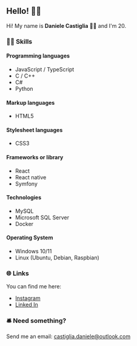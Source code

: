## Hello! 👋🏻

Hi! My name is **Daniele Castiglia** 🧑🏻‍ and I'm 20.

### 💪🏻 Skills 

#### Programming languages

- JavaScript / TypeScript
- C / C++
- C#
- Python

#### Markup languages

- HTML5

#### Stylesheet languages

- CSS3

#### Frameworks or library

- React
- React native
- Symfony

#### Technologies

- MySQL
- Microsoft SQL Server
- Docker

#### Operating System

- Windows 10/11
- Linux (Ubuntu, Debian, Raspbian)

### 🌐 Links

You can find me here:

- [Instagram](https://www.instagram.com/deno.js/)
- [Linked In](https://www.linkedin.com/in/daniele-castiglia-867870205/)

### 🛎 Need something?

Send me an email: castiglia.daniele@outlook.com
